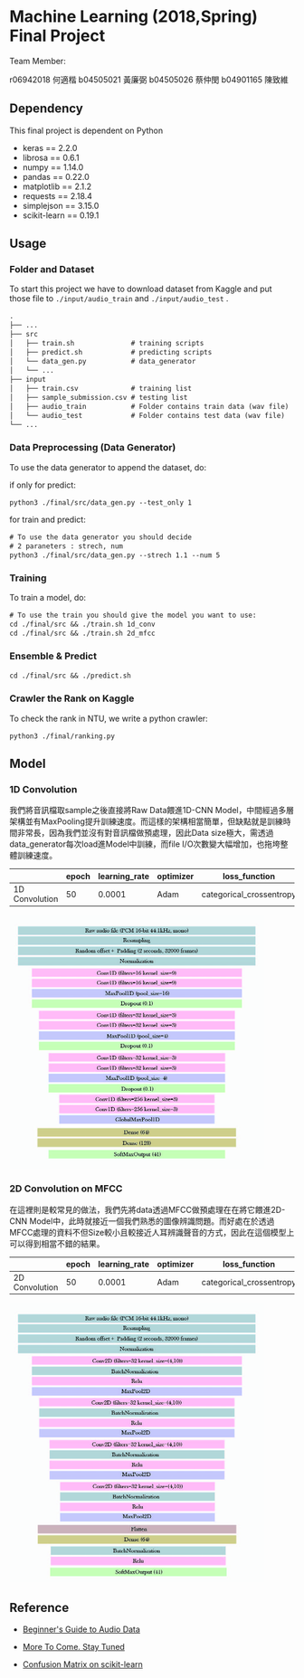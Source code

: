 # Machine Learning (2018,Spring) Final Project

Team Member:

r06942018 何適楷   b04505021 黃廉弼  b04505026 蔡仲閔  b04901165 陳致維

## Dependency

This final project is dependent on Python 

- keras == 2.2.0
- librosa == 0.6.1
- numpy == 1.14.0
- pandas == 0.22.0
- matplotlib == 2.1.2
- requests == 2.18.4
- simplejson == 3.15.0
- scikit-learn == 0.19.1


## Usage

### Folder and Dataset

To start this project we have to download dataset from Kaggle and put those file to `./input/audio_train` and `./input/audio_test` .
 
    .
    ├── ...
    ├── src                    
    │   ├── train.sh              # training scripts
    │   ├── predict.sh            # predicting scripts
    │   └── data_gen.py           # data_generator
    │   └── ...
    ├── input 
    │   ├── train.csv             # training list
    │   ├── sample_submission.csv # testing list
    │   ├── audio_train           # Folder contains train data (wav file)
    │   └── audio_test            # Folder contains test data (wav file)
    └── ...

### Data Preprocessing (Data Generator) 

To use the data generator to append the dataset, do:

if only for predict:

```shell
python3 ./final/src/data_gen.py --test_only 1
```

for train and predict:

```shell
# To use the data generator you should decide 
# 2 paraneters : strech, num
python3 ./final/src/data_gen.py --strech 1.1 --num 5 
```

### Training

To train a model, do:

```shell
# To use the train you should give the model you want to use:
cd ./final/src && ./train.sh 1d_conv
cd ./final/src && ./train.sh 2d_mfcc
```


### Ensemble & Predict

```shell
cd ./final/src && ./predict.sh
```


### Crawler the Rank on Kaggle

To check the rank in NTU, we write a python crawler:

``` shell
python3 ./final/ranking.py
```

## Model

### 1D Convolution
我們將音訊檔取sample之後直接將Raw Data餵進1D-CNN Model，中間經過多層架構並有MaxPooling提升訓練速度。而這樣的架構相當簡單，但缺點就是訓練時間非常長，因為我們並沒有對音訊檔做預處理，因此Data size極大，需透過data_generator每次load進Model中訓練，而file I/O次數變大幅增加，也拖垮整體訓練速度。


|                        |  epoch  | learning_rate | optimizer  |        loss_function         |  activation_function  |
| ---------------------- | ------- | ------------- | ---------- | ---------------------------- | --------------------- |
| 1D Convolution         |   50    |     0.0001    |    Adam    |   categorical_crossentropy   |          relu         |


<img src="img/1D-Conv.jpg" width="450">

### 2D Convolution on MFCC
在這裡則是較常見的做法，我們先將data透過MFCC做預處理在在將它餵進2D-CNN Model中，此時就接近一個我們熟悉的圖像辨識問題。而好處在於透過MFCC處理的資料不但Size較小且較接近人耳辨識聲音的方式，因此在這個模型上可以得到相當不錯的結果。


|                        |  epoch  | learning_rate | optimizer  |        loss_function         |  activation_function  |
| ---------------------- | ------- | ------------- | ---------- | ---------------------------- | --------------------- |
| 2D Convolution         |   50    |     0.0001    |    Adam    |   categorical_crossentropy   |          relu         |


<img src="img/2D-Conv.jpg" width="450">





## Reference

- [Beginner's Guide to Audio Data](https://www.kaggle.com/fizzbuzz/beginner-s-guide-to-audio-data)

- [More To Come. Stay Tuned](https://www.kaggle.com/codename007/a-very-extensive-freesound-exploratory-analysis)

- [Confusion Matrix on scikit-learn](http://scikit-learn.org/stable/auto_examples/model_selection/plot_confusion_matrix.html)

  ​
